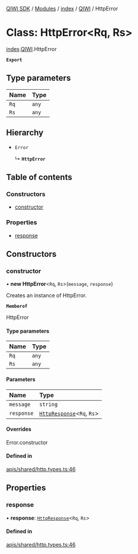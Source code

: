 [QIWI SDK](../README.md) / [Modules](../modules.md) / [index](../modules/index.md) / [QIWI](../modules/index.QIWI.md) / HttpError

# Class: HttpError<Rq, Rs\>

[index](../modules/index.md).[QIWI](../modules/index.QIWI.md).HttpError

**`Export`**

## Type parameters

| Name | Type |
| :------ | :------ |
| `Rq` | `any` |
| `Rs` | `any` |

## Hierarchy

- `Error`

  ↳ **`HttpError`**

## Table of contents

### Constructors

- [constructor](index.QIWI.HttpError.md#constructor)

### Properties

- [response](index.QIWI.HttpError.md#response)

## Constructors

### constructor

• **new HttpError**<`Rq`, `Rs`\>(`message`, `response`)

Creates an instance of HttpError.

**`Memberof`**

HttpError

#### Type parameters

| Name | Type |
| :------ | :------ |
| `Rq` | `any` |
| `Rs` | `any` |

#### Parameters

| Name | Type |
| :------ | :------ |
| `message` | `string` |
| `response` | [`HttpResponse`](../interfaces/index.QIWI.HttpResponse.md)<`Rq`, `Rs`\> |

#### Overrides

Error.constructor

#### Defined in

[apis/shared/http.types.ts:46](https://github.com/AlexXanderGrib/node-qiwi-sdk/blob/b60f8c6/src/apis/shared/http.types.ts#L46)

## Properties

### response

• **response**: [`HttpResponse`](../interfaces/index.QIWI.HttpResponse.md)<`Rq`, `Rs`\>

#### Defined in

[apis/shared/http.types.ts:46](https://github.com/AlexXanderGrib/node-qiwi-sdk/blob/b60f8c6/src/apis/shared/http.types.ts#L46)
